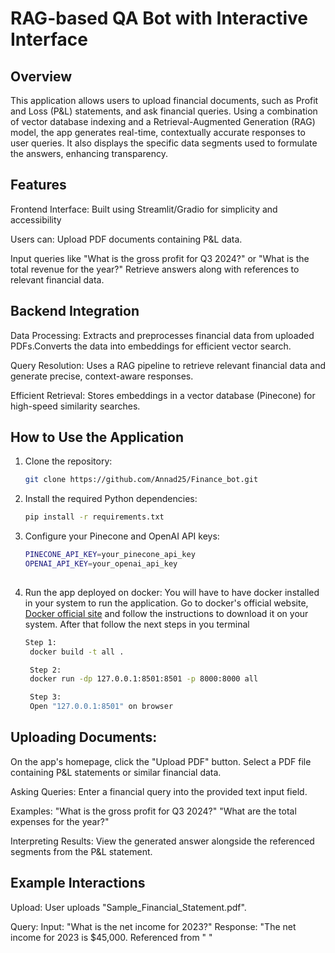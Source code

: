 # RAG-based QA Bot with Interactive Interface



## Overview
This application allows users to upload financial documents, such as Profit and Loss (P&L) statements, and ask financial queries. 
Using a combination of vector database indexing and a Retrieval-Augmented Generation (RAG) model, the app generates real-time, contextually accurate responses to user queries. 
It also displays the specific data segments used to formulate the answers, enhancing transparency.


## Features
Frontend Interface: 
   Built using Streamlit/Gradio for simplicity and accessibility
   
Users can:
   Upload PDF documents containing P&L data.
   
Input queries like "What is the gross profit for Q3 2024?" or "What is the total revenue for the year?"
Retrieve answers along with references to relevant financial data.

## Backend Integration
Data Processing:
   Extracts and preprocesses financial data from uploaded PDFs.Converts the data into embeddings for efficient vector search.
   
Query Resolution:
   Uses a RAG pipeline to retrieve relevant financial data and generate precise, context-aware responses.
   
Efficient Retrieval:
   Stores embeddings in a vector database (Pinecone) for high-speed similarity searches.

## How to Use the Application

1. Clone the repository:

   ```bash
   git clone https://github.com/Annad25/Finance_bot.git
   

2. Install the required Python dependencies:

   ```bash
   pip install -r requirements.txt

3. Configure your Pinecone and OpenAI API keys:

   ```bash
   PINECONE_API_KEY=your_pinecone_api_key
   OPENAI_API_KEY=your_openai_api_key
    
4. Run the app deployed on docker:
   You will have to have docker installed in your system to run the application. Go to docker's official website, [Docker official site](https://www.docker.com/get-started/)
   and follow the instructions to download it on your system. After that follow the next steps in you terminal

   
   ```bash
   Step 1:
    docker build -t all .

    Step 2:
    docker run -dp 127.0.0.1:8501:8501 -p 8000:8000 all

    Step 3:
    Open "127.0.0.1:8501" on browser
   
## Uploading Documents:

On the app's homepage, click the "Upload PDF" button.
Select a PDF file containing P&L statements or similar financial data.

Asking Queries:
   Enter a financial query into the provided text input field.
   
Examples:
   "What is the gross profit for Q3 2024?"
   "What are the total expenses for the year?"

Interpreting Results:
   View the generated answer alongside the referenced segments from the P&L statement.

## Example Interactions

Upload:
   User uploads "Sample_Financial_Statement.pdf".
   
Query:
   Input: "What is the net income for 2023?"
   Response: "The net income for 2023 is $45,000. Referenced from "  "
   

